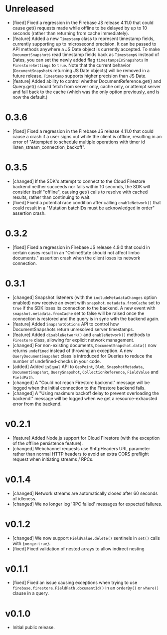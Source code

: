 # Unreleased
- [fixed] Fixed a regression in the Firebase JS release 4.11.0 that could
  cause get() requests made while offline to be delayed by up to 10
  seconds (rather than returning from cache immediately).
- [feature] Added a new `Timestamp` class to represent timestamp fields,
  currently supporting up to microsecond precision. It can be passed to API
  methods anywhere a JS Date object is currently accepted. To make
  `DocumentSnapshot`s read timestamp fields back as `Timestamp`s instead of
  Dates, you can set the newly added flag `timestampsInSnapshots` in
  `FirestoreSettings` to `true`. Note that the current behavior
  (`DocumentSnapshot`s returning JS Date objects) will be removed in a future
  release. `Timestamp` supports higher precision than JS Date.
- [feature] Added ability to control whether DocumentReference.get() and
  Query.get() should fetch from server only, cache only, or attempt server and
  fall back to the cache (which was the only option previously, and is now the
  default.)

# 0.3.6
- [fixed] Fixed a regression in the Firebase JS release 4.11.0 that could
  cause a crash if a user signs out while the client is offline, resulting in
  an error of "Attempted to schedule multiple operations with timer id
  listen_stream_connection_backoff".

# 0.3.5
- [changed] If the SDK's attempt to connect to the Cloud Firestore backend
  neither succeeds nor fails within 10 seconds, the SDK will consider itself
  "offline", causing get() calls to resolve with cached results, rather than
  continuing to wait.
- [fixed] Fixed a potential race condition after calling `enableNetwork()` that
  could result in a "Mutation batchIDs must be acknowledged in order" assertion
  crash.

# 0.3.2
- [fixed] Fixed a regression in Firebase JS release 4.9.0 that could in certain
  cases result in an "OnlineState should not affect limbo documents." assertion
  crash when the client loses its network connection.

# 0.3.1
- [changed] Snapshot listeners (with the `includeMetadataChanges` option
  enabled) now receive an event with `snapshot.metadata.fromCache` set to
  `true` if the SDK loses its connection to the backend. A new event with
  `snapshot.metadata.fromCache` set to false will be raised once the
  connection is restored and the query is in sync with the backend again.
- [feature] Added `SnapshotOptions` API to control how DocumentSnapshots
  return unresolved server timestamps.
- [feature] Added `disableNetwork()` and `enableNetwork()` methods to
  `Firestore` class, allowing for explicit network management.
- [changed] For non-existing documents, `DocumentSnapshot.data()` now returns
  `undefined` instead of throwing an exception. A new
  `QueryDocumentSnapshot` class is introduced for Queries to reduce the number
  of undefined-checks in your code.
- [added] Added `isEqual` API to `GeoPoint`, `Blob`, `SnapshotMetadata`,
  `DocumentSnapshot`, `QuerySnapshot`, `CollectionReference`, `FieldValue`
  and `FieldPath`.
- [changed] A "Could not reach Firestore backend." message will be
  logged when the initial connection to the Firestore backend fails.
- [changed] A "Using maximum backoff delay to prevent overloading the
  backend." message will be logged when we get a resource-exhausted
  error from the backend.

# v0.2.1
- [feature] Added Node.js support for Cloud Firestore (with the exception of
  the offline persistence feature).
- [changed] Webchannel requests use $httpHeaders URL parameter rather than
  normal HTTP headers to avoid an extra CORS preflight request when initiating
  streams / RPCs.

# v0.1.4
- [changed] Network streams are automatically closed after 60 seconds of
  idleness.
- [changed] We no longer log 'RPC failed' messages for expected failures.

# v0.1.2
- [changed] We now support `FieldValue.delete()` sentinels in `set()` calls
  with `{merge:true}`.
- [fixed] Fixed validation of nested arrays to allow indirect nesting

# v0.1.1
- [fixed] Fixed an issue causing exceptions when trying to use
  `firebase.firestore.FieldPath.documentId()` in an `orderBy()` or `where()`
  clause in a query.

# v0.1.0
- Initial public release.
